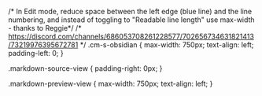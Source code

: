 /* In Edit mode, reduce space between the left edge (blue line) and the line numbering, and instead of toggling to "Readable line length" use max-width - thanks to Reggie*/
/* https://discord.com/channels/686053708261228577/702656734631821413/73219976395672781 */
.cm-s-obsidian {
    max-width: 750px;
    text-align: left;
    padding-left: 0;
}

.markdown-source-view {
    padding-right: 0px;
}

.markdown-preview-view {
    max-width: 750px;
    text-align: left;
}